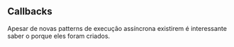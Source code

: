 ## Callbacks

<aside class="notes">
    Apesar de novas patterns de execução assíncrona existirem é interessante saber o porque eles foram criados.
</aside>